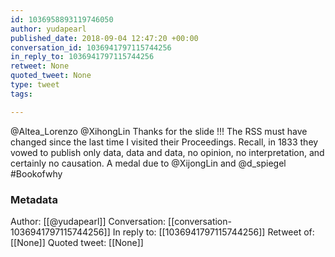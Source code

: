 ```yaml
---
id: 1036958893119746050
author: yudapearl
published_date: 2018-09-04 12:47:20 +00:00
conversation_id: 1036941797115744256
in_reply_to: 1036941797115744256
retweet: None
quoted_tweet: None
type: tweet
tags:

---
```


@Altea_Lorenzo @XihongLin Thanks for the slide !!! The RSS must have changed since the last time I visited their Proceedings. Recall, in 1833 they vowed to publish only data, data and data, no
opinion, no interpretation, and certainly no causation. A medal due to @XijongLin and @d_spiegel #Bookofwhy

### Metadata

Author: [[@yudapearl]]
Conversation: [[conversation-1036941797115744256]]
In reply to: [[1036941797115744256]]
Retweet of: [[None]]
Quoted tweet: [[None]]
